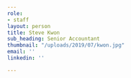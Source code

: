 ```yaml
---
role:
- staff
layout: person
title: Steve Kwon
sub_heading: Senior Accountant
thumbnail: "/uploads/2019/07/kwon.jpg"
email: ''
linkedin: ''

---
```

